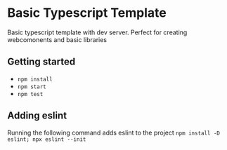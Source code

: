 # Basic Typescript Template
Basic typescript template with dev server. Perfect for creating webcomonents and 
basic libraries

## Getting started

* `npm install`
* `npm start`
* `npm test`


## Adding eslint

Running the following command adds eslint to the project
`npm install -D eslint; npx eslint --init`


